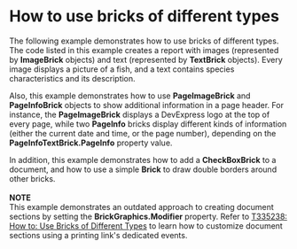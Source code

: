 # How to use bricks of different types


<p>The following example demonstrates how to use bricks of different types. The code listed in this example creates a report with images (represented by <strong>ImageBrick</strong> objects) and text (represented by <strong>TextBrick</strong> objects). Every image displays a picture of a fish, and a text contains species characteristics and its description.</p>
<p>Also, this example demonstrates how to use <strong>PageImageBrick</strong> and <strong>PageInfoBrick</strong> objects to show additional information in a page header. For instance, the <strong>PageImageBrick</strong> displays a DevExpress logo at the top of every page, while two <strong>PageInfo</strong> bricks display different kinds of information (either the current date and time, or the page number), depending on the <strong>PageInfoTextBrick.PageInfo</strong> property value.</p>
<p>In addition, this example demonstrates how to add a <strong>CheckBoxBrick</strong> to a document, and how to use a simple <strong>Brick</strong> to draw double borders around other bricks.<br><br><strong>NOTE</strong><br>This example demonstrates an outdated approach to creating document sections by setting the <strong>BrickGraphics.Modifier</strong> property. Refer to <a href="https://www.devexpress.com/Support/Center/p/T335238">T335238: How to: Use Bricks of Different Types</a> to learn how to customize document sections using a printing link's dedicated events.</p>

<br/>


